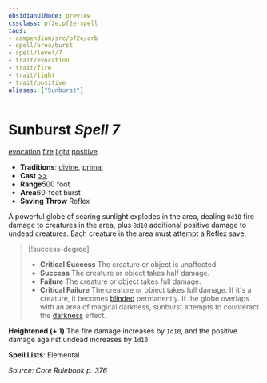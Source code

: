 ```yaml
---
obsidianUIMode: preview
cssclass: pf2e,pf2e-spell
tags:
- compendium/src/pf2e/crb
- spell/area/burst
- spell/level/7
- trait/evocation
- trait/fire
- trait/light
- trait/positive
aliases: ["Sunburst"]
---
```

# Sunburst *Spell 7*   
[evocation](/rules/traits/evocation.md)  [fire](/rules/traits/fire.md)  [light](/rules/traits/light.md)  [positive](/rules/traits/positive.md)  

- **Traditions**: [divine](/rules/traits/divine.md), [primal](/rules/traits/primal.md)
- **Cast** [>>](/rules/core-rulebook/chapter-9-playing-the-game.md#Actions "Two-Action") 
- **Range**500 foot
- **Area**60-foot burst
- **Saving Throw** Reflex

A powerful globe of searing sunlight explodes in the area, dealing `8d10` fire damage to creatures in the area, plus `8d10` additional positive damage to undead creatures. Each creature in the area must attempt a Reflex save.

> [!success-degree] 
> - **Critical Success** The creature or object is unaffected.
> - **Success** The creature or object takes half damage.
> - **Failure** The creature or object takes full damage.
> - **Critical Failure** The creature or object takes full damage. If it's a creature, it becomes [blinded](/rules/conditions.md#Blinded) permanently. If the globe overlaps with an area of magical darkness, sunburst attempts to counteract the [darkness](/rules/traits/darkness.md) effect.

**Heightened (+ 1)** The fire damage increases by `1d10`, and the positive damage against undead increases by `1d10`.

**Spell Lists**: Elemental

*Source: Core Rulebook p. 376*